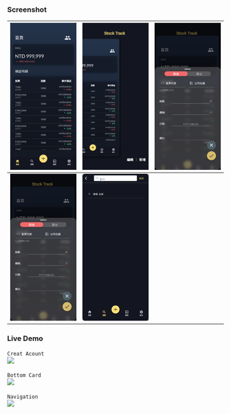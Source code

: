 ### Screenshot

| ![demo](./readmeImg/5.png) |  ![demo](./readmeImg/1.png)  |  ![demo](./readmeImg/3.png) |
|---|---|---|
|  ![demo](./readmeImg/3.png)  |  ![demo](./readmeImg/4.png) |   |




### Live Demo

```Creat Acount```<br> 
<img src='./readmeImg/1.gif' width='50%'>

```Bottom Card```<br> 
<img src='./readmeImg/2.gif' width='50%'>

```Navigation```<br> 
<img src='./readmeImg/3.gif' width='50%'>

